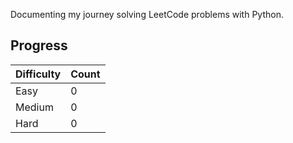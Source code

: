 Documenting my journey solving LeetCode problems with Python.

## Progress
| Difficulty | Count |
|------------|-------|
| Easy       | 0    |
| Medium     | 0    |
| Hard       | 0    |
